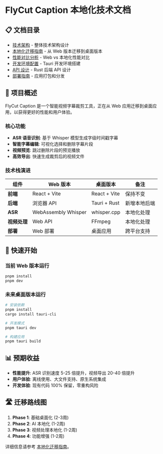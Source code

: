 # FlyCut Caption 本地化技术文档

## 📋 文档目录

- [技术架构](./architecture.md) - 整体技术架构设计
- [本地化迁移指南](./migration-guide.md) - 从 Web 版本迁移到桌面版本
- [性能对比分析](./performance-comparison.md) - Web vs 本地化性能对比
- [开发环境配置](./development-setup.md) - Tauri 开发环境搭建
- [API 设计](./api-design.md) - Rust 后端 API 设计
- [部署指南](./deployment.md) - 应用打包和分发

## 🎯 项目概述

FlyCut Caption 是一个智能视频字幕裁剪工具，正在从 Web 应用迁移到桌面应用，以获得更好的性能和用户体验。

### 核心功能
- **ASR 语音识别**: 基于 Whisper 模型生成字级时间戳字幕
- **智能字幕编辑**: 可视化选择和删除字幕片段
- **视频预览**: 跳过删除片段的预览播放
- **高效导出**: 快速生成裁剪后的视频文件

### 技术栈演进

| 组件 | Web 版本 | 桌面版本 | 备注 |
|------|----------|----------|------|
| **前端** | React + Vite | React + Vite | 保持不变 |
| **后端** | 浏览器 API | Tauri + Rust | 新增本地后端 |
| **ASR** | WebAssembly Whisper | whisper.cpp | 本地化处理 |
| **视频处理** | Web API | FFmpeg | 本地化处理 |
| **部署** | Web 部署 | 桌面应用 | 跨平台支持 |

## 🚀 快速开始

### 当前 Web 版本运行
```bash
pnpm install
pnpm dev
```

### 未来桌面版本运行
```bash
# 安装依赖
pnpm install
cargo install tauri-cli

# 开发模式
pnpm tauri dev

# 构建应用
pnpm tauri build
```

## 📊 预期收益

- **性能提升**: ASR 识别速度 5-25 倍提升，视频导出 20-40 倍提升
- **用户体验**: 离线使用、大文件支持、原生系统集成
- **开发体验**: 现有代码 100% 保留，零重构风险

## 🛣️ 迁移路线图

1. **Phase 1**: 基础桌面化 (2-3周)
2. **Phase 2**: AI 本地化 (1-2周)
3. **Phase 3**: 视频处理本地化 (1-2周)
4. **Phase 4**: 功能增强 (1-2周)

详细信息请参考 [本地化迁移指南](./migration-guide.md)。